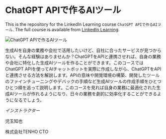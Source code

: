 # ChatGPT APIで作るAIツール
This is the repository for the LinkedIn Learning course `ChatGPT APIで作るAIツール`. The full course is available from [LinkedIn Learning][lil-course-url].

![ChatGPT APIで作るAIツール][lil-thumbnail-url] 

生成AIを自身の業務や会社で活用したいけど、自社に合ったサービスが見つからない。そんな経験はありませんか？ChatGPTをAPIと連携させれば、自身の業務や会社に特化した生成AIツールを作ることができます。このコースではChatGPT APIを使ってAIチャットボットを実際に作成しながら、ChatGPTをAPIと連携させる方法を解説します。APIの意味や開発環境の構築、開発したツールのファインチューニングやデバックの手順など生成AIツールの作成手順をひとつひとつ順を追って説明します。このコースを見れば自身の業務に最適化された生成AIツールが作れるようになり、日々の業務を劇的に効率化することができるようになるでしょう。

_インストラクター_

児玉知也

株式会社TENHO CTO


[lil-course-url]: [https://www.linkedin.com/learning/](https://www.linkedin.com/learning/making-ai-tools-with-chatgpt-api/)https://www.linkedin.com/learning/making-ai-tools-with-chatgpt-api/
[lil-thumbnail-url]: https://media.licdn.com/dms/image/D4D0DAQEH-kGkU9s0ow/learning-public-crop_675_1200/0/1710193263997?e=2147483647&v=beta&t=wnK85IKMvhxrv-H3-nFJ_8l_RNIhICmVPTfKstd518k

